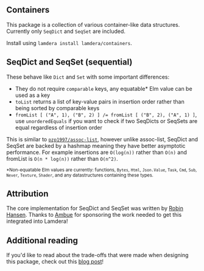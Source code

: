## Containers

This package is a collection of various container-like data structures. Currently only `SeqDict` and `SeqSet` are included.

Install using `lamdera install lamdera/containers`.

## SeqDict and SeqSet (sequential)

These behave like `Dict` and `Set` with some important differences:

* They do not require `comparable` keys, any equatable* Elm value can be used as a key
* `toList` returns a list of key-value pairs in insertion order rather than being sorted by comparable keys
* `fromList [ ("A", 1), ("B", 2) ] /= fromList [ ("B", 2), ("A", 1) ]`, use `unorderedEquals` if you want to check if two SeqDicts or SeqSets are equal regardless of insertion order

This is similar to [`pzp1997/assoc-list`](https://package.elm-lang.org/packages/pzp1997/assoc-list/latest/), however unlike assoc-list,
SeqDict and SeqSet are backed by a hashmap meaning they have better asymptotic performance.
For example insertions are `O(log(n))` rather than `O(n)` and fromList is `O(n * log(n))` rather than `O(n^2)`.

<sup>*Non-equatable Elm values are currently: functions, `Bytes`, `Html`, `Json.Value`, `Task`, `Cmd`, `Sub`, `Never`, `Texture`, `Shader`, and any datastructures containing these types.</sup>

## Attribution

The core implementation for SeqDict and SeqSet was written by [Robin Hansen](https://github.com/robinheghan/).
Thanks to [Ambue](https://ambue.com/) for sponsoring the work needed to get this integrated into Lamdera!

## Additional reading

If you'd like to read about the trade-offs that were made when designing this package, check out this [blog post](https://martinstewart.dev/stuff/lamdera-containers/)!
